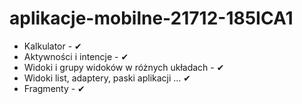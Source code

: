 # aplikacje-mobilne-21712-185ICA1
<ul>
  <li>Kalkulator - ✔ </li>
  <li>Aktywności i intencje - ✔ </li>
  <li>Widoki i grupy widoków w różnych układach - ✔ </li>
  <li>Widoki list, adaptery, paski aplikacji …  ✔</li>
  <li>Fragmenty - ✔</li>
 </ul>
